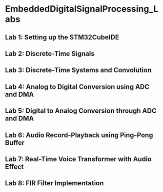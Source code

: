 # EmbeddedDigitalSignalProcessing_Labs
## Lab 1: Setting up the STM32CubeIDE 
## Lab 2: Discrete-Time Signals
## Lab 3: Discrete-Time Systems and Convolution
## Lab 4: Analog to Digital Conversion using ADC and DMA
## Lab 5: Digital to Analog Conversion through ADC and DMA
## Lab 6: Audio Record-Playback using Ping-Pong Buffer
## Lab 7: Real-Time Voice Transformer with Audio Effect
## Lab 8: FIR Filter Implementation
